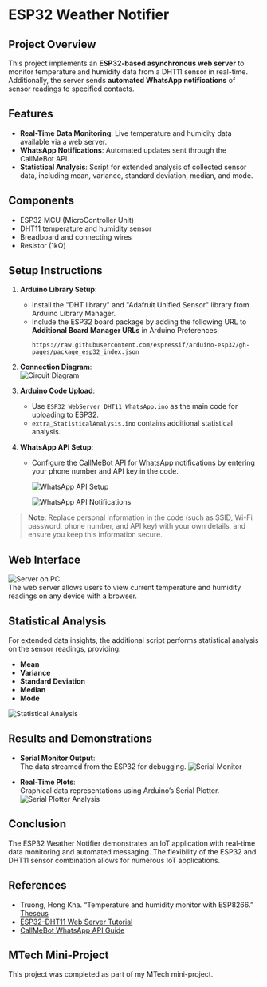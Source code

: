 # ESP32 Weather Notifier

## Project Overview
This project implements an **ESP32-based asynchronous web server** to monitor temperature and humidity data from a DHT11 sensor in real-time. Additionally, the server sends **automated WhatsApp notifications** of sensor readings to specified contacts.

## Features
- **Real-Time Data Monitoring**: Live temperature and humidity data available via a web server.
- **WhatsApp Notifications**: Automated updates sent through the CallMeBot API.
- **Statistical Analysis**: Script for extended analysis of collected sensor data, including mean, variance, standard deviation, median, and mode.

## Components
- ESP32 MCU (MicroController Unit)
- DHT11 temperature and humidity sensor
- Breadboard and connecting wires
- Resistor (1kΩ)

## Setup Instructions

1. **Arduino Library Setup**:  
   - Install the "DHT library" and "Adafruit Unified Sensor" library from Arduino Library Manager.
   - Include the ESP32 board package by adding the following URL to **Additional Board Manager URLs** in Arduino Preferences:
     ```
     https://raw.githubusercontent.com/espressif/arduino-esp32/gh-pages/package_esp32_index.json
     ```
     
2. **Connection Diagram**:  
   ![Circuit Diagram](images/ckt_diag.jpeg)

3. **Arduino Code Upload**:
   - Use `ESP32_WebServer_DHT11_WhatsApp.ino` as the main code for uploading to ESP32.
   - `extra_StatisticalAnalysis.ino` contains additional statistical analysis.

4. **WhatsApp API Setup**:
   - Configure the CallMeBot API for WhatsApp notifications by entering your phone number and API key in the code.
     
     ![WhatsApp API Setup](images/whatsapp_api1.jpg)
     
     ![WhatsApp API Notifications](images/whatsapp_api2.jpg)

> **Note**: Replace personal information in the code (such as SSID, Wi-Fi password, phone number, and API key) with your own details, and ensure you keep this information secure.

## Web Interface
![Server on PC](images/Capture-2.PNG)  
The web server allows users to view current temperature and humidity readings on any device with a browser.

## Statistical Analysis
For extended data insights, the additional script performs statistical analysis on the sensor readings, providing:
- **Mean**
- **Variance**
- **Standard Deviation**
- **Median**
- **Mode**

![Statistical Analysis](images/statistics.png)

## Results and Demonstrations

- **Serial Monitor Output**:  
  The data streamed from the ESP32 for debugging.
  ![Serial Monitor](images/serial_monitor.png)

- **Real-Time Plots**:  
  Graphical data representations using Arduino’s Serial Plotter.
  ![Serial Plotter Analysis](images/SerialPlotterAnalysis.png)

## Conclusion
The ESP32 Weather Notifier demonstrates an IoT application with real-time data monitoring and automated messaging. The flexibility of the ESP32 and DHT11 sensor combination allows for numerous IoT applications.

## References
- Truong, Hong Kha. “Temperature and humidity monitor with ESP8266.” [Theseus](https://www.theseus.fi/handle/10024/262546)
- [ESP32-DHT11 Web Server Tutorial](https://randomnerdtutorials.com/esp32-dht11-dht22-temperature-humidity-web-server-arduino-ide/)
- [CallMeBot WhatsApp API Guide](https://randomnerdtutorials.com/esp32-send-messages-whatsapp/)

## MTech Mini-Project
This project was completed as part of my MTech mini-project.
